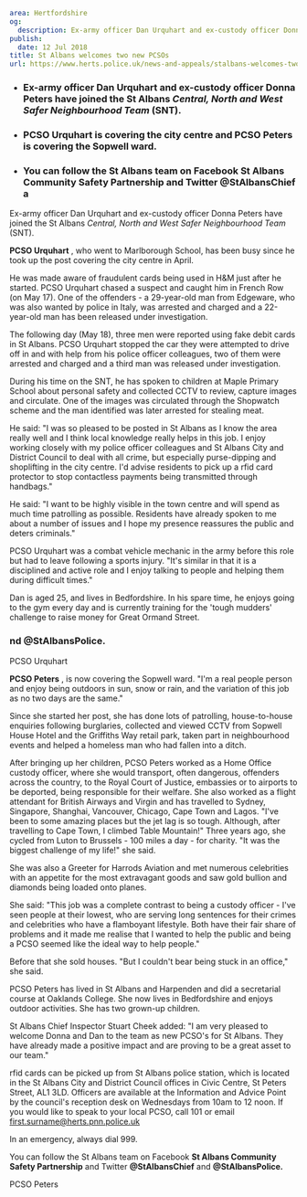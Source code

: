 ```yaml
area: Hertfordshire
og:
  description: Ex-army officer Dan Urquhart and ex-custody officer Donna Peters have joined the St Albans Central, North and West Safer Neighbourhood Team (SNT).
publish:
  date: 12 Jul 2018
title: St Albans welcomes two new PCSOs
url: https://www.herts.police.uk/news-and-appeals/stalbans-welcomes-two-new-pcsos-0502F
```

* ### Ex-army officer Dan Urquhart and ex-custody officer Donna Peters have joined the St Albans _Central, North and West Safer Neighbourhood Team_ (SNT).

 * ### PCSO Urquhart is covering the city centre and PCSO Peters is covering the Sopwell ward.

 * ### You can follow the St Albans team on Facebook **St Albans Community Safety Partnership** and Twitter **@StAlbansChief** a

Ex-army officer Dan Urquhart and ex-custody officer Donna Peters have joined the St Albans _Central, North and West Safer Neighbourhood Team_ (SNT).

**PCSO Urquhart** , who went to Marlborough School, has been busy since he took up the post covering the city centre in April.

He was made aware of fraudulent cards being used in H&M just after he started. PCSO Urquhart chased a suspect and caught him in French Row (on May 17). One of the offenders - a 29-year-old man from Edgeware, who was also wanted by police in Italy, was arrested and charged and a 22-year-old man has been released under investigation.

The following day (May 18), three men were reported using fake debit cards in St Albans. PCSO Urquhart stopped the car they were attempted to drive off in and with help from his police officer colleagues, two of them were arrested and charged and a third man was released under investigation.

During his time on the SNT, he has spoken to children at Maple Primary School about personal safety and collected CCTV to review, capture images and circulate. One of the images was circulated through the Shopwatch scheme and the man identified was later arrested for stealing meat.

He said: "I was so pleased to be posted in St Albans as I know the area really well and I think local knowledge really helps in this job. I enjoy working closely with my police officer colleagues and St Albans City and District Council to deal with all crime, but especially purse-dipping and shoplifting in the city centre. I'd advise residents to pick up a rfid card protector to stop contactless payments being transmitted through handbags."

He said: "I want to be highly visible in the town centre and will spend as much time patrolling as possible. Residents have already spoken to me about a number of issues and I hope my presence reassures the public and deters criminals."

PCSO Urquhart was a combat vehicle mechanic in the army before this role but had to leave following a sports injury. "It's similar in that it is a disciplined and active role and I enjoy talking to people and helping them during difficult times."

Dan is aged 25, and lives in Bedfordshire. In his spare time, he enjoys going to the gym every day and is currently training for the 'tough mudders' challenge to raise money for Great Ormand Street.

### nd **@StAlbansPolice.**

PCSO Urquhart

**PCSO Peters** , is now covering the Sopwell ward. "I'm a real people person and enjoy being outdoors in sun, snow or rain, and the variation of this job as no two days are the same."

Since she started her post, she has done lots of patrolling, house-to-house enquiries following burglaries, collected and viewed CCTV from Sopwell House Hotel and the Griffiths Way retail park, taken part in neighbourhood events and helped a homeless man who had fallen into a ditch.

After bringing up her children, PCSO Peters worked as a Home Office custody officer, where she would transport, often dangerous, offenders across the country, to the Royal Court of Justice, embassies or to airports to be deported, being responsible for their welfare. She also worked as a flight attendant for British Airways and Virgin and has travelled to Sydney, Singapore, Shanghai, Vancouver, Chicago, Cape Town and Lagos. "I've been to some amazing places but the jet lag is so tough. Although, after travelling to Cape Town, I climbed Table Mountain!" Three years ago, she cycled from Luton to Brussels - 100 miles a day - for charity. "It was the biggest challenge of my life!" she said.

She was also a Greeter for Harrods Aviation and met numerous celebrities with an appetite for the most extravagant goods and saw gold bullion and diamonds being loaded onto planes.

She said: "This job was a complete contrast to being a custody officer - I've seen people at their lowest, who are serving long sentences for their crimes and celebrities who have a flamboyant lifestyle. Both have their fair share of problems and it made me realise that I wanted to help the public and being a PCSO seemed like the ideal way to help people."

Before that she sold houses. "But I couldn't bear being stuck in an office," she said.

PCSO Peters has lived in St Albans and Harpenden and did a secretarial course at Oaklands College. She now lives in Bedfordshire and enjoys outdoor activities. She has two grown-up children.

St Albans Chief Inspector Stuart Cheek added: "I am very pleased to welcome Donna and Dan to the team as new PCSO's for St Albans. They have already made a positive impact and are proving to be a great asset to our team."

rfid cards can be picked up from St Albans police station, which is located in the St Albans City and District Council offices in Civic Centre, St Peters Street, AL1 3LD. Officers are available at the Information and Advice Point by the council's reception desk on Wednesdays from 10am to 12 noon. If you would like to speak to your local PCSO, call 101 or email first.surname@herts.pnn.police.uk

In an emergency, always dial 999.

You can follow the St Albans team on Facebook **St Albans Community Safety Partnership** and Twitter **@StAlbansChief** and **@StAlbansPolice.**

PCSO Peters
